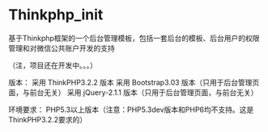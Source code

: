 ﻿Thinkphp_init
=============

基于Thinkphp框架的一个后台管理模板，包括一套后台的模板、后台用户的权限管理和对微信公共账户开发的支持

（注，项目还在开发中。。。）

版本：
采用 ThinkPHP3.2.2 版本
采用 Bootstrap3.03 版本（只用于后台管理页面，与前台无关）
采用 jQuery-2.1.1  版本（只用于后台管理页面，与前台无关）



环境要求：
PHP5.3以上版本（注意：PHP5.3dev版本和PHP6均不支持。这是ThinkPHP3.2.2要求的） 